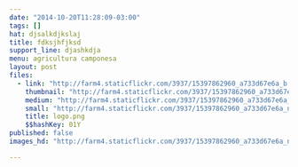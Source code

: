 ```yaml
---
date: "2014-10-20T11:28:09-03:00"
tags: []
hat: djsalkdjkslaj
title: fdksjhfjksd
support_line: djashkdja
menu: agricultura camponesa
layout: post
files:
  - link: "http://farm4.staticflickr.com/3937/15397862960_a733d67e6a_b.jpg"
    thumbnail: "http://farm4.staticflickr.com/3937/15397862960_a733d67e6a_t.jpg"
    medium: "http://farm4.staticflickr.com/3937/15397862960_a733d67e6a_z.jpg"
    small: "http://farm4.staticflickr.com/3937/15397862960_a733d67e6a_n.jpg"
    title: logo.png
    $$hashKey: 01Y
published: false
images_hd: "http://farm4.staticflickr.com/3937/15397862960_a733d67e6a_n.jpg"

---
```

